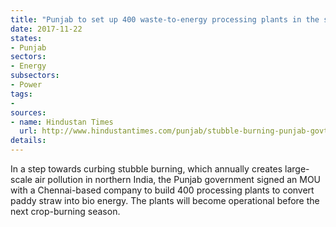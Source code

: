 ```yaml
---
title: "Punjab to set up 400 waste-to-energy processing plants in the state"
date: 2017-11-22
states:
- Punjab
sectors:
- Energy
subsectors:
- Power
tags:
- 
sources:
- name: Hindustan Times
  url: http://www.hindustantimes.com/punjab/stubble-burning-punjab-govt-signs-mou-with-chennai-based-firm/story-eFBi6RCN63FAVImj6e5UxK.html
details:
---
```


In a step towards curbing stubble burning, which annually creates large-scale air pollution in northern India, the Punjab government signed an MOU with a Chennai-based company to build 400 processing plants to convert paddy straw into bio energy. The plants will become operational before the next crop-burning season. 
